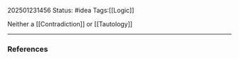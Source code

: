 202501231456
Status: #idea
Tags:[[Logic]]

Neither a [[Contradiction]] or [[Tautology]]

---
### References